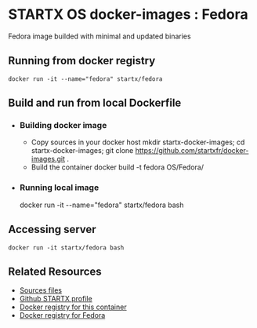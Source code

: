 # STARTX OS docker-images : Fedora
Fedora image builded with minimal and updated binaries

## Running from docker registry
	docker run -it --name="fedora" startx/fedora

## Build and run from local Dockerfile
* ### Building docker image
  * Copy sources in your docker host 
	mkdir startx-docker-images; 
	cd startx-docker-images;
	git clone https://github.com/startxfr/docker-images.git .
  * Build the container
	docker build -t fedora OS/Fedora/
* ### Running local image
	docker run -it --name="fedora" startx/fedora bash

## Accessing server
	docker run -it startx/fedora bash

## Related Resources
* [Sources files](https://github.com/startxfr/docker-images/tree/master/Services/fedora)
* [Github STARTX profile](https://github.com/startxfr/docker-images)
* [Docker registry for this container](https://registry.hub.docker.com/u/startx/fedora/)
* [Docker registry for Fedora](https://registry.hub.docker.com/u/fedora/)